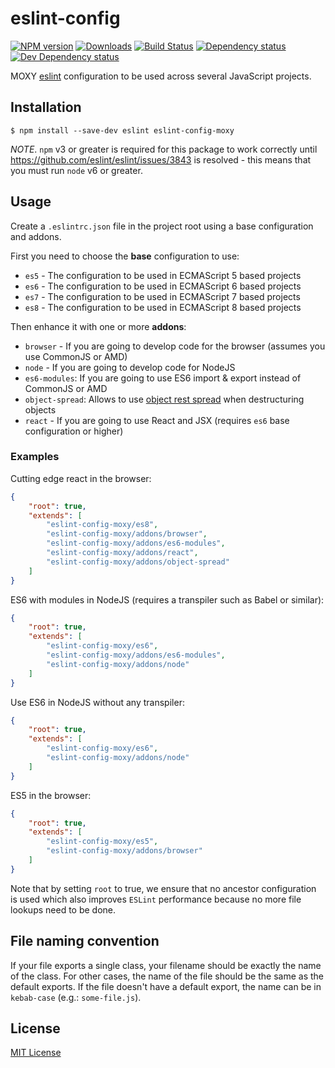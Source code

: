 # eslint-config

[![NPM version][npm-image]][npm-url] [![Downloads][downloads-image]][npm-url] [![Build Status][travis-image]][travis-url] [![Dependency status][david-dm-image]][david-dm-url] [![Dev Dependency status][david-dm-dev-image]][david-dm-dev-url]

[npm-url]:https://npmjs.org/package/eslint-config-moxy
[downloads-image]:http://img.shields.io/npm/dm/eslint-config-moxy.svg
[npm-image]:http://img.shields.io/npm/v/eslint-config-moxy.svg
[travis-url]:https://travis-ci.org/moxystudio/eslint-config
[travis-image]:http://img.shields.io/travis/moxystudio/eslint-config/master.svg
[david-dm-url]:https://david-dm.org/moxystudio/eslint-config
[david-dm-image]:https://img.shields.io/david/moxystudio/eslint-config.svg
[david-dm-dev-url]:https://david-dm.org/moxystudio/eslint-config#info=devDependencies
[david-dm-dev-image]:https://img.shields.io/david/dev/moxystudio/eslint-config.svg

MOXY [eslint](http://eslint.org/) configuration to be used across several JavaScript projects.


## Installation

`$ npm install --save-dev eslint eslint-config-moxy`

*NOTE*. `npm` v3 or greater is required for this package to work correctly until https://github.com/eslint/eslint/issues/3843 is resolved - this means that you must run `node` v6 or greater.


## Usage

Create a `.eslintrc.json` file in the project root using a base configuration and addons.

First you need to choose the **base** configuration to use:

- `es5` - The configuration to be used in ECMAScript 5 based projects
- `es6` - The configuration to be used in ECMAScript 6 based projects
- `es7` - The configuration to be used in ECMAScript 7 based projects
- `es8` - The configuration to be used in ECMAScript 8 based projects

Then enhance it with one or more **addons**:

- `browser` - If you are going to develop code for the browser (assumes you use CommonJS or AMD)
- `node` - If you are going to develop code for NodeJS
- `es6-modules`: If you are going to use ES6 import & export instead of CommonJS or AMD
- `object-spread`: Allows to use [object rest spread](https://github.com/tc39/proposal-object-rest-spread) when destructuring objects
- `react` - If you are going to use React and JSX (requires `es6` base configuration or higher)


### Examples

Cutting edge react in the browser:

```json
{
    "root": true,
    "extends": [
        "eslint-config-moxy/es8",
        "eslint-config-moxy/addons/browser",
        "eslint-config-moxy/addons/es6-modules",
        "eslint-config-moxy/addons/react",
        "eslint-config-moxy/addons/object-spread"
    ]
}
```

ES6 with modules in NodeJS (requires a transpiler such as Babel or similar):

```json
{
    "root": true,
    "extends": [
        "eslint-config-moxy/es6",
        "eslint-config-moxy/addons/es6-modules",
        "eslint-config-moxy/addons/node"
    ]
}
```

Use ES6 in NodeJS without any transpiler:

```json
{
    "root": true,
    "extends": [
        "eslint-config-moxy/es6",
        "eslint-config-moxy/addons/node"
    ]
}
```

ES5 in the browser:

```json
{
    "root": true,
    "extends": [
        "eslint-config-moxy/es5",
        "eslint-config-moxy/addons/browser"
    ]
}
```

Note that by setting `root` to true, we ensure that no ancestor configuration is used which also improves `ESLint` performance because no more file lookups need to be done.


## File naming convention

If your file exports a single class, your filename should be exactly the name of the class. For other cases, the name of the file should be the same as the default exports. If the file doesn't have a default export, the name can be in `kebab-case` (e.g.: `some-file.js`).


## License

[MIT License](http://opensource.org/licenses/MIT)
